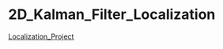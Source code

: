# 2D_Kalman_Filter_Localization
[Localization_Project](https://github.com/Ahmed-Nezar/2D_Kalman_Filter_Localization/assets/125882735/218c9386-ca33-423e-80a5-5964026ab581)
